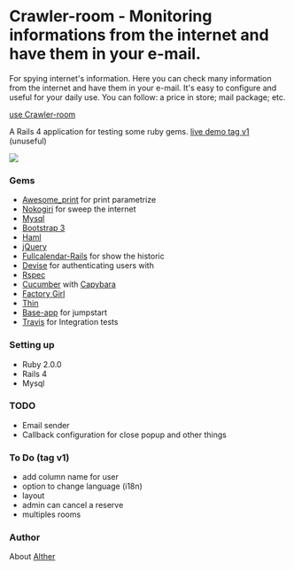 # Crawler-room - Monitoring informations from the internet and have them in your e-mail.

For spying internet's information. 
Here you can check many information from the internet and have them in your e-mail.
It's easy to configure and useful for your daily use. You can follow: a price in store; mail package; etc.

[use Crawler-room](https://crawler-room.herokuapp.com)

A Rails 4 application for testing some ruby gems.
[live demo tag v1](http://meeting-room.herokuapp.com/) (unuseful)

<img src="https://travis-ci.org/altherlex/room.png?branch=master">

### Gems

- [Awesome_print](https://github.com/michaeldv/awesome_print) for print parametrize
- [Nokogiri](https://github.com/sparklemotion/nokogiri) for sweep the internet
- [Mysql](https://github.com/brianmario/mysql2)
- [Bootstrap 3](http://getbootstrap.com/)
- [Haml](http://haml.info/)
- [jQuery](https://github.com/rails/jquery-ujs)
- [Fullcalendar-Rails](https://github.com/bokmann/fullcalendar-rails) for show the historic
- [Devise](https://github.com/plataformatec/devise) for authenticating users with 
- [Rspec](https://github.com/dchelimsky/rspec)
- [Cucumber](https://github.com/aslakhellesoy/cucumber) with [Capybara](https://github.com/jnicklas/capybara)
- [Factory Girl](https://github.com/thoughtbot/factory_girl_rails)
- [Thin](https://github.com/macournoyer/thin)
- [Base-app](https://github.com/renderedtext/base-app) for jumpstart
- [Travis](https://travis-ci.org/) for Integration tests

### Setting up

- Ruby 2.0.0
- Rails 4
- Mysql

### TODO

- Email sender
- Callback configuration for close popup and other things

### To Do (tag v1)

- add column name for user
- option to change language (i18n)
- layout
- admin can cancel a reserve
- multiples rooms

### Author

About [Alther](http://about.me/alther)
